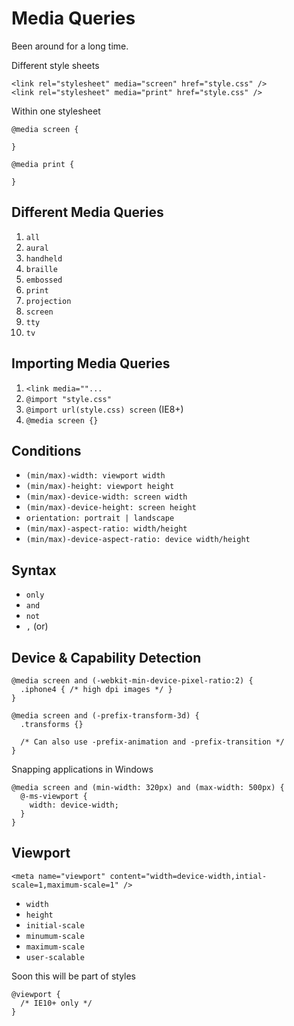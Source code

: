 # Media Queries

Been around for a long time.

Different style sheets

    <link rel="stylesheet" media="screen" href="style.css" />
    <link rel="stylesheet" media="print" href="style.css" />

Within one stylesheet

    @media screen {

    }

    @media print {

    }


## Different Media Queries

1. `all`
2. `aural`
3. `handheld`
4. `braille`
5. `embossed`
6. `print`
7. `projection`
8. `screen`
9. `tty`
10. `tv`

## Importing Media Queries

1. `<link media=""...`
2. `@import "style.css"`
3. `@import url(style.css) screen` (IE8+)
4. `@media screen {}`

## Conditions

* `(min/max)-width: viewport width`
* `(min/max)-height: viewport height`
* `(min/max)-device-width: screen width`
* `(min/max)-device-height: screen height`
* `orientation: portrait | landscape`
* `(min/max)-aspect-ratio: width/height`
* `(min/max)-device-aspect-ratio: device width/height`

## Syntax

* `only`
* `and`
* `not`
* `,` (or)

## Device & Capability Detection

    @media screen and (-webkit-min-device-pixel-ratio:2) {
      .iphone4 { /* high dpi images */ }
    }

    @media screen and (-prefix-transform-3d) {
      .transforms {}

      /* Can also use -prefix-animation and -prefix-transition */
    }


Snapping applications in Windows

    @media screen and (min-width: 320px) and (max-width: 500px) {
      @-ms-viewport {
        width: device-width;
      }
    }

## Viewport

    <meta name="viewport" content="width=device-width,intial-scale=1,maximum-scale=1" />

* `width`
* `height`
* `initial-scale`
* `minumum-scale`
* `maximum-scale`
* `user-scalable`

Soon this will be part of styles

    @viewport {
      /* IE10+ only */
    }

